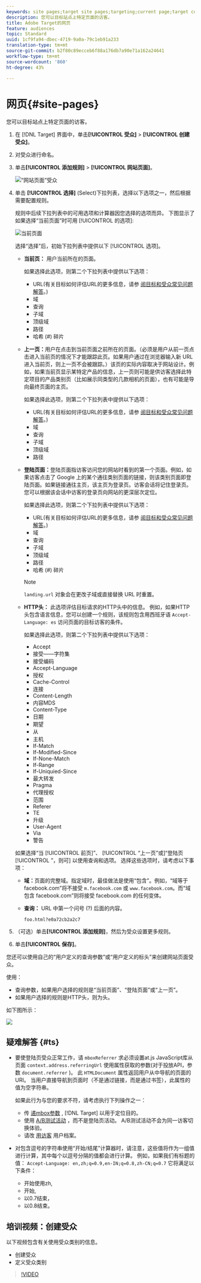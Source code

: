 ```yaml
---
keywords: site pages;target site pages;targeting;current page;target current page;previous page;target previous page;landing page;target landing page;http header
description: 您可以目标站点上特定页面的访客。
title: Adobe Target的网页
feature: audiences
topic: Standard
uuid: 1cf9fa94-dbec-4719-9a0a-79c1eb91a233
translation-type: tm+mt
source-git-commit: b2f80c89ecceb6f88a176db7a90e71a162a24641
workflow-type: tm+mt
source-wordcount: '860'
ht-degree: 43%

---
```



# 网页{#site-pages}

您可以目标站点上特定页面的访客。

1. 在 [!DNL Target] 界面中，单击&#x200B;**[!UICONTROL 受众]** > **[!UICONTROL 创建受众]**。
1. 对受众进行命名。
1. 单击&#x200B;**[!UICONTROL 添加规则]** > **[!UICONTROL 网站页面]**。

   ![“网站页面”受众](assets/target_site_pages.png)

1. 单击 **[!UICONTROL 选择]** (Select)下拉列表，选择以下选项之一，然后根据需要配置规则。

   规则中后续下拉列表中的可用选项和计算器因您选择的选项而异。 下图显示了如果选择“当前页面”时可用 [!UICONTROL 的选项]:

   ![当前页面](/help/c-target/c-audiences/c-target-rules/assets/current-page.png)

   选择“选择”后，初始下拉列表中提供以下 [!UICONTROL 选项]。

   * **当前页：** 用户当前所在的页面。

      如果选择此选项，则第二个下拉列表中提供以下选项：

      * URL(有关目标如何评估URL的更多信息，请参 [阅目标和受众常见问题解答](/help/c-target/c-troubleshooting-targets-and-audiences/troubleshooting-targets-and-audiences.md)。)
      * 域
      * 查询
      * 子域
      * 顶级域
      * 路径
      * 哈希 (#) 碎片
   * **上一页：**&#x200B;用户在点击到当前页面之前所在的页面。（必须是用户从前一页点击进入当前页的情况下才能跟踪此页。如果用户通过在浏览器输入新 URL 进入当前页，则上一页不会被跟踪。）该页的实际内容取决于网站设计。例如，如果当前页显示某特定产品的信息，上一页则可能是供访客选择此特定项目的产品类别页（比如展示同类型的几款相机的页面），也有可能是导向最终页面的主页。

      如果选择此选项，则第二个下拉列表中提供以下选项：

      * URL(有关目标如何评估URL的更多信息，请参 [阅目标和受众常见问题解答](/help/c-target/c-troubleshooting-targets-and-audiences/troubleshooting-targets-and-audiences.md)。)
      * 域
      * 查询
      * 子域
      * 顶级域
      * 路径
   * **登陆页面：**&#x200B;登陆页面指访客访问您的网站时看到的第一个页面。例如，如果访客点击了 Google 上的某个通往类别页面的链接，则该类别页面即登陆页面。如果链接通往主页，该主页为登录页。访客会话将记住登录页。您可以根据该会话中访客的登录页向网站的更深层次定位。

      如果选择此选项，则第二个下拉列表中提供以下选项：

      * URL(有关目标如何评估URL的更多信息，请参 [阅目标和受众常见问题解答](/help/c-target/c-troubleshooting-targets-and-audiences/troubleshooting-targets-and-audiences.md)。)
      * 域
      * 查询
      * 子域
      * 顶级域
      * 路径
      * 哈希 (#) 碎片

      >[!NOTE]
      >
      >`landing.url` 对象会在更改子域或直接替换 URL 时重置。

   * **HTTP头：** 此选项评估目标请求的HTTP头中的信息。 例如，如果HTTP头包含语言信息，您可以创建一个规则，该规则包含用西班牙语 `Accept-Language: es` 访问页面的目标访客的条件。

      如果选择此选项，则第二个下拉列表中提供以下选项：

      * Accept
      * 接受——字符集
      * 接受编码
      * Accept-Language
      * 授权
      * Cache-Control
      * 连接
      * Content-Length
      * 内容MDS
      * Content-Type
      * 日期
      * 期望
      * 从
      * 主机
      * If-Match
      * If-Modified-Since
      * If-None-Match
      * If-Range
      * If-Uniquied-Since
      * 最大转发
      * Pragma
      * 代理授权
      * 范围
      * Referer
      * TE
      * 升级
      * User-Agent
      * Via
      * 警告

   如果选择“当 [!UICONTROL 前页]”、 [!UICONTROL “上一页”或]“登陆页 [!UICONTROL ”，则可] 以使用查询和选项。 选择这些选项时，请考虑以下事项：

   * **域：**&#x200B;页面的完整域。指定域时，最佳做法是使用“包含”。例如，“域等于 facebook.com”将不接受 `m.facebook.com` 或 `www.facebook.com`。而“域包含 facebook.com”则将接受 facebook.com 的任何变体。
   * **查询：** URL 中第一个问号 (?) 后面的内容。

      `foo.html?e0a72cb2a2c7`





1. （可选）单击&#x200B;**[!UICONTROL 添加规则]**，然后为受众设置更多规则。
1. 单击&#x200B;**[!UICONTROL 保存]**。

您还可以使用自己的“用户定义的查询参数”或“用户定义的标头”来创建网站页面受众。

使用：

* 查询参数，如果用户选择的规则是“当前页面”、“登陆页面”或“上一页”。
* 如果用户选择的规则是HTTP头，则为头。

如下图所示：

![](assets/site_pages.png)

## 疑难解答 {#ts}

* 要使登陆页受众正常工作，请 `mboxReferrer` 求必须设置at.js JavaScript库从页面 `context.address.referringUrl` 使用属性获取的参数(对于投放API，参数 `document.referrer` )。 此 `HTMLDocument` 属性返回用户从中导航的页面的URI。 当用户直接导航到页面时（不是通过链接，而是通过书签），此属性的值为空字符串。

   如果此行为与您的要求不符，请考虑执行下列操作之一：

   * 传 [递mbox参数](/help/c-implementing-target/c-implementing-target-for-client-side-web/t-mbox-download/c-understanding-global-mbox/pass-parameters-to-global-mbox.md) , [!DNL Target] 以用于定位目的。
   * 使用 [A/B测试活动](/help/c-activities/t-test-ab/test-ab.md) ，而不是登陆页活动。 A/B测试活动不会为同一访客切换体验。
   * 请改 [用访客](/help/c-target/c-audiences/c-target-rules/visitor-profile.md) 用户档案。

* 对包含逗号的字符串使用“开始/结尾”计算器时，请注意，这些值将作为一组值进行计算，其中每个以逗号分隔的值都会进行计算。 例如，如果我们有标题的值： `Accept-Language: en,zh;q=0.9,en-IN;q=0.8,zh-CN;q=0.7` 它将满足以下条件：
   * 开始使用zh,
   * 开始,
   * 以0.7结束，
   * 以0.8结束。

## 培训视频：创建受众

以下视频包含有关使用受众类别的信息。

* 创建受众
* 定义受众类别

>[!VIDEO](https://video.tv.adobe.com/v/17392)
